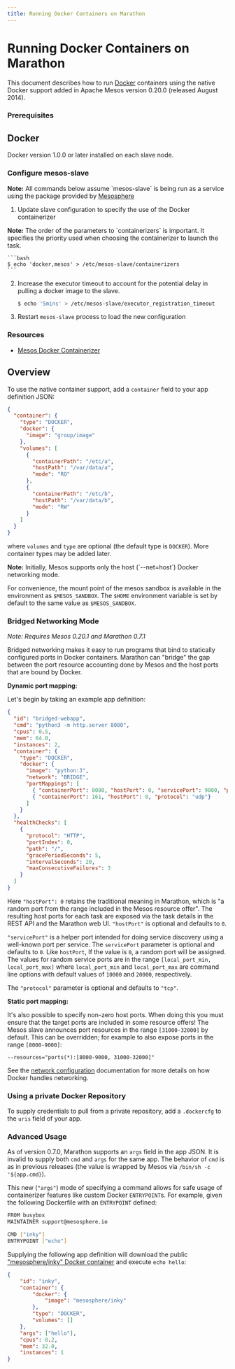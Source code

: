 ```yaml
---
title: Running Docker Containers on Marathon
---
```


# Running Docker Containers on Marathon

This document describes how to run [Docker](https://docker.com/) containers using
the native Docker support added in Apache Mesos version 0.20.0
(released August 2014).

### Prerequisites

## Docker

Docker version 1.0.0 or later installed on each slave node.

### Configure mesos-slave

  <div class="alert alert-info">
    <strong>Note:</strong> All commands below assume `mesos-slave` is being run
    as a service using the package provided by
    <a href="http://mesosphere.com/2014/07/17/mesosphere-package-repositories/">Mesosphere</a>
  </div>

1. Update slave configuration to specify the use of the Docker containerizer
  <div class="alert alert-info">
    <strong>Note:</strong> The order of the parameters to `containerizers` is important.
    It specifies the priority used when choosing the containerizer to launch
    the task.
  </div>

    ```bash
    $ echo 'docker,mesos' > /etc/mesos-slave/containerizers
    ```

2. Increase the executor timeout to account for the potential delay in pulling a docker image to the slave.


    ```bash
    $ echo '5mins' > /etc/mesos-slave/executor_registration_timeout
    ```

3. Restart `mesos-slave` process to load the new configuration

### Resources

- [Mesos Docker Containerizer](http://mesos.apache.org/documentation/latest/docker-containerizer)

## Overview

To use the native container support, add a `container` field to your
app definition JSON:

```json
{
  "container": {
    "type": "DOCKER",
    "docker": {
      "image": "group/image"
    },
    "volumes": [
      {
        "containerPath": "/etc/a",
        "hostPath": "/var/data/a",
        "mode": "RO"
      },
      {
        "containerPath": "/etc/b",
        "hostPath": "/var/data/b",
        "mode": "RW"
      }
    ]
  }
}
```

where `volumes` and `type` are optional (the default type is `DOCKER`).  More
container types may be added later.

  <div class="alert alert-info">
    <strong>Note:</strong> Initially, Mesos supports only the host (`--net=host`) Docker
    networking mode.
  </div>

For convenience, the mount point of the mesos sandbox is available in the
environment as `$MESOS_SANDBOX`.  The `$HOME` environment variable is set
by default to the same value as `$MESOS_SANDBOX`.

### Bridged Networking Mode

_Note: Requires Mesos 0.20.1 and Marathon 0.7.1_

Bridged networking makes it easy to run programs that bind to statically
configured ports in Docker containers. Marathon can "bridge" the gap between
the port resource accounting done by Mesos and the host ports that are bound
by Docker.

**Dynamic port mapping:**

Let's begin by taking an example app definition:

```json
{
  "id": "bridged-webapp",
  "cmd": "python3 -m http.server 8080",
  "cpus": 0.5,
  "mem": 64.0,
  "instances": 2,
  "container": {
    "type": "DOCKER",
    "docker": {
      "image": "python:3",
      "network": "BRIDGE",
      "portMappings": [
        { "containerPort": 8080, "hostPort": 0, "servicePort": 9000, "protocol": "tcp" },
        { "containerPort": 161, "hostPort": 0, "protocol": "udp"}
      ]
    }
  },
  "healthChecks": [
    {
      "protocol": "HTTP",
      "portIndex": 0,
      "path": "/",
      "gracePeriodSeconds": 5,
      "intervalSeconds": 20,
      "maxConsecutiveFailures": 3
    }
  ]
}
```

Here `"hostPort": 0` retains the traditional meaning in Marathon, which is "a
random port from the range included in the Mesos resource offer". The resulting
host ports for each task are exposed via the task details in the REST API and
the Marathon web UI. `"hostPort"` is optional and defaults to `0`.

`"servicePort"` is a helper port intended for doing service discovery using
a well-known port per service.  The `servicePort` parameter is optional
and defaults to `0`.  Like `hostPort`, If the value is `0`, a random port will
be assigned.  The values for random service ports are in the
range `[local_port_min, local_port_max]` where `local_port_min` and
`local_port_max` are command line options with default values of `10000` and
`20000`, respectively.

The `"protocol"` parameter is optional and defaults to `"tcp"`.

**Static port mapping:**

It's also possible to specify non-zero host ports. When doing this
you must ensure that the target ports are included in some resource offers!
The Mesos slave announces port resources in the range `[31000-32000]` by
default. This can be overridden; for example to also expose ports in the range
`[8000-9000]`:

```
--resources="ports(*):[8000-9000, 31000-32000]"
```

See the [network configuration](https://docs.docker.com/articles/networking/)
documentation for more details on how Docker handles networking.

### Using a private Docker Repository

To supply credentials to pull from a private repository, add a `.dockercfg` to
the `uris` field of your app.

### Advanced Usage

As of version 0.7.0, Marathon supports an `args` field in the app JSON.  It is
invalid to supply both `cmd` and `args` for the same app.  The behavior of `cmd`
is as in previous releases (the value is wrapped by Mesos via
`/bin/sh -c '${app.cmd}`).

This new (`"args"`) mode of specifying a command allows for safe usage of
containerizer features like custom Docker `ENTRYPOINT`s.  For example, given
the following Dockerfile with an `ENTRYPOINT` defined:

```bash
FROM busybox
MAINTAINER support@mesosphere.io

CMD ["inky"]
ENTRYPOINT ["echo"]
```

Supplying the following app definition will download the public
["mesosphere/inky" Docker container](https://registry.hub.docker.com/u/mesosphere/inky/)
and execute `echo hello`:

```json
{
    "id": "inky",
    "container": {
        "docker": {
            "image": "mesosphere/inky"
        },
        "type": "DOCKER",
        "volumes": []
    },
    "args": ["hello"],
    "cpus": 0.2,
    "mem": 32.0,
    "instances": 1
}
```
